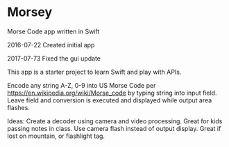 # Morsey
Morse Code app written in Swift

2016-07-22 Created initial app

2017-07-73 Fixed the gui update

This app is a starter project to learn Swift and play with APIs. 

Encode any string A-Z, 0-9 into US Morse Code per https://en.wikipedia.org/wiki/Morse_code
by typing string into input field.  Leave field and conversion is executed and displayed while output area flashes.

Ideas: Create a decoder using camera and video processing.  Great for kids passing notes in class.
       Use camera flash instead of output display.  Great if lost on mountain, or flashlight tag.
